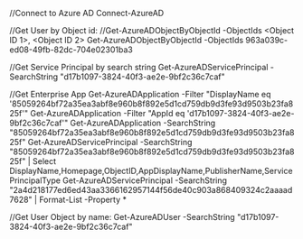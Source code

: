 ﻿//Connect to Azure AD
Connect-AzureAD

//Get User by Object id:
//Get-AzureADObjectByObjectId -ObjectIds <Object ID 1>, <Object ID 2>
Get-AzureADObjectByObjectId -ObjectIds 963a039c-ed08-49fb-82dc-704e02301ba3

//Get Service Principal by search string
Get-AzureADServicePrincipal -SearchString "d17b1097-3824-40f3-ae2e-9bf2c36c7caf"

//Get Enterprise App
Get-AzureADApplication -Filter "DisplayName eq '85059264bf72a35ea3abf8e960b8f892e5d1cd759db9d3fe93d9503b23fa825f'"
Get-AzureADApplication -Filter "AppId eq 'd17b1097-3824-40f3-ae2e-9bf2c36c7caf'"
Get-AzureADApplication -SearchString "85059264bf72a35ea3abf8e960b8f892e5d1cd759db9d3fe93d9503b23fa825f"
Get-AzureADServicePrincipal -SearchString "85059264bf72a35ea3abf8e960b8f892e5d1cd759db9d3fe93d9503b23fa825f" | Select DisplayName,Homepage,ObjectID,AppDisplayName,PublisherName,ServicePrincipalType
Get-AzureADServicePrincipal -SearchString "2a4d218177ed6ed43aa3366162957144f56de40c903a868409324c2aaaad7628" | Format-List -Property *

//Get User Object by name:
Get-AzureADUser -SearchString "d17b1097-3824-40f3-ae2e-9bf2c36c7caf"

